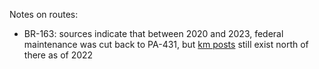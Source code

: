 Notes on routes:
* BR-163: sources indicate that between 2020 and 2023, federal maintenance was cut back to PA-431, but [km posts](https://www.google.com/maps/@-2.4892553,-54.7331551,3a,33y,66.13h,84.94t/data=!3m6!1e1!3m4!1sXTxFVTHfnzgrN6zE-CKE2Q!2e0!7i16384!8i8192?entry=ttu) still exist north of there as of 2022
